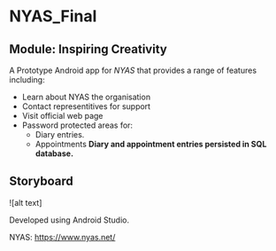 # NYAS_Final
## Module: Inspiring Creativity

A Prototype Android app for _NYAS_ that provides a range of features including:
* Learn about NYAS the organisation
* Contact representitives for support
* Visit official web page
* Password protected areas for:
  * Diary entries.
  * Appointments
__Diary and appointment entries persisted in SQL database.__

## Storyboard
![alt text]

Developed using Android Studio.

NYAS: https://www.nyas.net/
